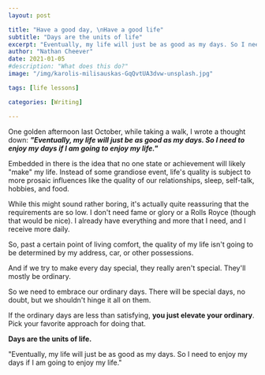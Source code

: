 ```yaml
---
layout: post

title: "Have a good day, \nHave a good life"
subtitle: "Days are the units of life"
excerpt: "Eventually, my life will just be as good as my days. So I need to enjoy my days if I am going to enjoy my life."
author: "Nathan Cheever"
date: 2021-01-05
#description: "What does this do?"
image: "/img/karolis-milisauskas-GqQvtUA3dvw-unsplash.jpg"

tags: [life lessons]

categories: [Writing]

---
```


One golden afternoon last October, while taking a walk, I wrote a thought down: 
_**"Eventually, my life will just be as good as my days. So I need to enjoy my days if I am going to enjoy my life."**_

Embedded in there is the idea that no one state or achievement will likely "make" my life. Instead of some grandiose event, life's quality is subject to more prosaic influences like the quality of our relationships, sleep, self-talk, hobbies, and food.

While this might sound rather boring, it's actually quite reassuring that the requirements are so low. I don't need fame or glory or a Rolls Royce (though that would be nice). I already have everything and more that I need, and I receive more daily. 

So, past a certain point of living comfort, the quality of my life isn't going to be determined by my address, car, or other possessions.

And if we try to make every day special, they really aren't special. They'll mostly be ordinary. 

So we need to embrace our ordinary days. There will be special days, no doubt, but we shouldn't hinge it all on them. 

If the ordinary days are less than satisfying, **you just elevate your ordinary**. Pick your favorite approach for doing that.

**Days are the units of life.**

"Eventually, my life will just be as good as my days. So I need to enjoy my days if I am going to enjoy my life."
